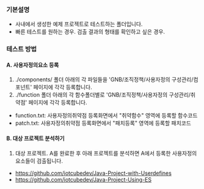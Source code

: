 ### 기본설명
* 사내에서 생성한 예제 프로젝트로 테스트하는 폴더입니다.
* 빠른 테스트를 원하는 경우. 검출 결과의 형태를 확인하고 싶은 경우.

### 테스트 방법 

#### A. 사용자정의요소 등록 
1. ./components/ 폴더 아래의 각 파일들을 'GNB/조직정책/사용자정의 구성관리/컴포넌트' 페이지에 각각 등록합니다.
2. ./function 폴더 아래의 각 함수폴더별로 'GNB/조직정책/사용자정의 구성관리/취약점' 페이지에 각각 등록합니다.
* function.txt: 사용자정의취약점 등록화면에서 "취약함수" 영역에 등록할 함수코드
* patch.txt: 사용자정의취약점 등록화면에서 "패치등록" 영역에 등록할 패치코드


#### B. 대상 프로젝트 분석하기  
1. 대상 프로젝트.
A를 완료한 후 아래 프로젝트를 분석하면 A에서 등록한 사용자정의요소들이 검출됩니다.

* https://github.com/iotcubedev/Java-Project-with-Userdefines
* https://github.com/iotcubedev/Java-Project-Using-ES
